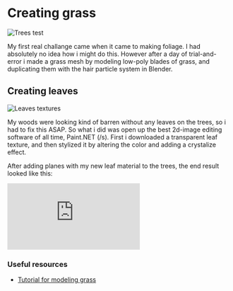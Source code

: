 # Creating grass
![Trees test](/img/post3.png)

My first real challange came when it came to making foliage. I had absolutely no idea how i might do this. However after a day of trial-and-error i made a grass mesh by modeling low-poly blades of grass, and duplicating them with the hair particle system in Blender.

## Creating leaves

![Leaves textures](/img/post3/leaves.png)

My woods were looking kind of barren without any leaves on the trees, so i had to fix this ASAP. So what i did was open up the best 2d-image editing software of all time, Paint.NET (/s). First i downloaded a transparent leaf texture, and then stylized it by altering the color and adding a crystalize effect. 

After adding planes with my new leaf material to the trees, the end result looked like this:

<iframe src="https://www.youtube.com/embed/jgrKHR4f_lc" frameborder="0" allow="accelerometer; autoplay; clipboard-write; encrypted-media; gyroscope; picture-in-picture" allowfullscreen></iframe>

### Useful resources

- [Tutorial for modeling grass](https://youtu.be/_oTzRjiVhiE) 
